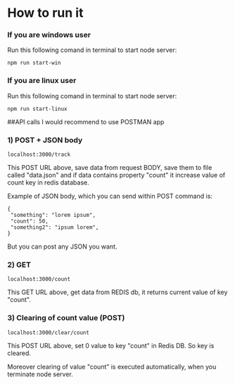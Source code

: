 # How to run it
### If you are windows user  
Run this following comand in terminal to start node server:  
```
npm run start-win
```

### If you are linux user  
Run this following comand in terminal to start node server:  
```
npm run start-linux
```

##API calls
I would recommend to use POSTMAN app


### 1) POST + JSON body
```
localhost:3000/track
```
This POST URL above, save data from request BODY, save them to file
called "data.json" and if data contains property "count" it increase
value of count key in redis database.

Example of JSON body, which you can send within POST command is:
```
{
 "something": "lorem ipsum",
 "count": 50,
 "something2": "ipsum lorem",
}
```
But you can post any JSON you want.


### 2) GET 
```
localhost:3000/count
```
This GET URL above, get data from REDIS db, it returns current value of
key "count". 

### 3) Clearing of count value (POST)
```
localhost:3000/clear/count
```
This POST URL above, set 0 value to key "count" in Redis DB. So key is cleared.

Moreover clearing of value "count" is executed automatically, when you terminate node server.



